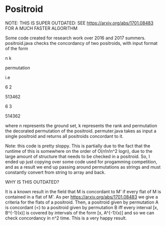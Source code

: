 # Positroid

NOTE: THIS IS SUPER OUTDATED: SEE https://arxiv.org/abs/1701.08483 FOR A MUCH FASTER ALGORITHM

Some code created for research work over 2016 and 2017 summers. positroid.java checks the concordancy of two positroids, with input format of the form 

n k

permutation

i.e

6 2

513462

6 3

514362

where n represents the ground set, k represents the rank and permutation the decorated permutation of the positroid. permuter.java takes as input a single positroid and returns all positroids concordant to it.


Note: this code is pretty sloppy. This is partially due to the fact that the runtime of this is somewhere on the order of 
O(n!n!n^2 logn), due to the large amount of structure that needs to be checked in a positroid. So, I ended up just copying over some code used for progamming competition, and as a result we end up passing around permutations as strings and must constantly convert from string to array and back. 

WHY IS THIS OUTDATED?

It is a known result in the field that M is concordant to M' if every flat of M is contained in a flat of M'. As per https://arxiv.org/abs/1701.08483 we give a criteria for the flats of a positroid. Then, a positroid given by permutation A is concordant (<) to a positroid given by permutation B iff every interval [x, B^{-1}(x)] is covered by intervals of the form 
[x, A^{-1}(x)] and so we can check concordancy in n^2 time. This is a very happy result. 
